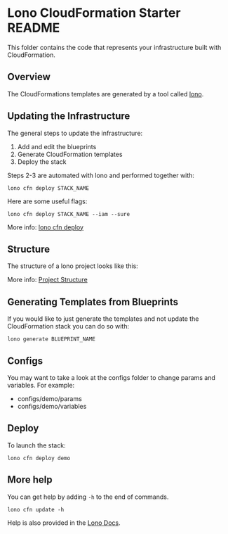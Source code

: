 # Lono CloudFormation Starter README

This folder contains the code that represents your infrastructure built with CloudFormation.

## Overview

The CloudFormations templates are generated by a tool called [lono](http://lono.cloud/).

## Updating the Infrastructure

The general steps to update the infrastructure:

1. Add and edit the blueprints
2. Generate CloudFormation templates
3. Deploy the stack

Steps 2-3 are automated with lono and performed together with:

    lono cfn deploy STACK_NAME

Here are some useful flags:

    lono cfn deploy STACK_NAME --iam --sure

More info: [lono cfn deploy](http://lono.cloud/reference/lono-cfn-deploy/)

## Structure

The structure of a lono project looks like this:

More info: [Project Structure](http://lono.cloud/docs/structure/)

## Generating Templates from Blueprints

If you would like to just generate the templates and not update the CloudFormation stack you can do so with:

    lono generate BLUEPRINT_NAME

## Configs

You may want to take a look at the configs folder to change params and variables. For example:

* configs/demo/params
* configs/demo/variables

## Deploy

To launch the stack:

    lono cfn deploy demo

## More help

You can get help by adding `-h` to the end of commands.

    lono cfn update -h

Help is also provided in the [Lono Docs](http://lono.cloud/docs/).
